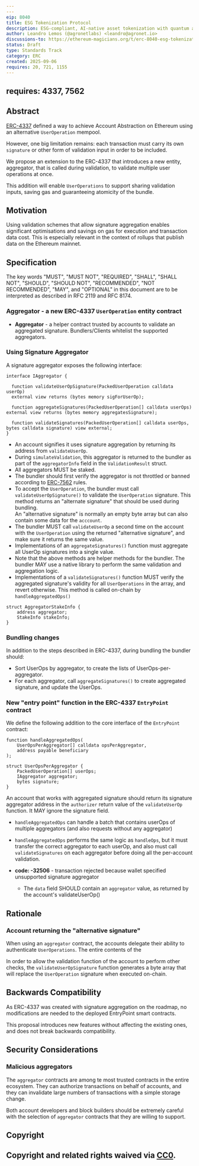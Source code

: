 ```yaml
---
---
eip: 8040
title: ESG Tokenization Protocol
description: ESG-compliant, AI-native asset tokenization with quantum auditability and lifecycle integrity.
author: Leandro Lemos (@agronetlabs) <leandro@agronet.io>
discussions-to: https://ethereum-magicians.org/t/erc-8040-esg-tokenization-protocol/25846
status: Draft
type: Standards Track
category: ERC
created: 2025-09-06
requires: 20, 721, 1155
---
```

requires: 4337, 7562
---

## Abstract

[ERC-4337](./eip-4337) defined a way to achieve Account Abstraction on Ethereum using an alternative `UserOperation` mempool.

However, one big limitation remains:
each transaction must carry its own `signature` or other form of validation input in order to be included.

We propose an extension to the ERC-4337 that introduces a new entity, aggregator, that is called during validation, to validate multiple user operations at once.

This addition will enable `UserOperations` to support sharing validation inputs, saving gas and guaranteeing atomicity of the bundle.

## Motivation

Using validation schemes that allow signature aggregation enables significant optimisations and savings on
gas for execution and transaction data cost. This is especially relevant in the context of rollups that publish data on
the Ethereum mainnet.

## Specification

The key words "MUST", "MUST NOT", "REQUIRED", "SHALL", "SHALL NOT", "SHOULD", "SHOULD NOT", "RECOMMENDED", "NOT RECOMMENDED", "MAY", and "OPTIONAL" in this document are to be interpreted as described in RFC 2119 and RFC 8174.
### Aggregator - a new ERC-4337 `UserOperation` entity contract

* **Aggregator** - a helper contract trusted by accounts to validate an aggregated signature.
  Bundlers/Clients whitelist the supported aggregators.

### Using Signature Aggregator

A signature aggregator exposes the following interface:

```solidity
interface IAggregator {

  function validateUserOpSignature(PackedUserOperation calldata userOp)
  external view returns (bytes memory sigForUserOp);

  function aggregateSignatures(PackedUserOperation[] calldata userOps) external view returns (bytes memory aggregatesSignature);

  function validateSignatures(PackedUserOperation[] calldata userOps, bytes calldata signature) view external;
}
```

* An account signifies it uses signature aggregation by returning its address from `validateUserOp`.
* During `simulateValidation`, this aggregator is returned to the bundler as part of the `aggregatorInfo` field in the `ValidationResult` struct.
* All aggregators MUST be staked.
* The bundler should first verify the aggregator is not throttled or banned according to [ERC-7562](./eip-7562.md) rules.
* To accept the `UserOperation`, the bundler must call `validateUserOpSignature()` to validate the `UserOperation` signature.
  This method returns an "alternate signature" that should be used during bundling.\
  An "alternative signature" is normally an empty byte array but can also contain some data for the `acccount`.
* The bundler MUST call `validateUserOp` a second time on the account with the `UserOperation` using the
  returned "alternative signature", and make sure it returns the same value.
* Implementations of an `aggregateSignatures()` function must aggregate all UserOp signatures into a single value.
* Note that the above methods are helper methods for the bundler.
  The bundler MAY use a native library to perform the same validation and aggregation logic.
* Implementations of a `validateSignatures()` function MUST verify the aggregated signature's validity
  for all `UserOperations` in the array, and revert otherwise.
  This method is called on-chain by `handleAggregatedOps()`

```solidity
struct AggregatorStakeInfo {
    address aggregator;
    StakeInfo stakeInfo;
}
```
### Bundling changes

In addition to the steps described in ERC-4337, during bundling the bundler should:

* Sort UserOps by aggregator, to create the lists of UserOps-per-aggregator.
* For each aggregator, call `aggregateSignatures()` to create aggregated signature, and update the UserOps.

### New "entry point" function in the ERC-4337 `EntryPoint` contract

We define the following addition to the core interface of the `EntryPoint` contract:

```solidity
function handleAggregatedOps(
    UserOpsPerAggregator[] calldata opsPerAggregator,
    address payable beneficiary
);

struct UserOpsPerAggregator {
    PackedUserOperation[] userOps;
    IAggregator aggregator;
    bytes signature;
}
```

An account that works with aggregated signature should return its signature aggregator address
in the `authorizer` return value of the `validateUserOp` function.
It MAY ignore the signature field.

* `handleAggregatedOps` can handle a batch that contains userOps of multiple aggregators (and also requests without any aggregator)
* `handleAggregatedOps` performs the same logic as `handleOps`, but it must transfer the correct aggregator to each
  userOp, and also must call `validateSignatures` on each aggregator before doing all the per-account validation.

* **code: -32506** - transaction rejected because wallet specified unsupported signature aggregator
    * The `data` field SHOULD contain an `aggregator` value, as returned by the account's validateUserOp()

## Rationale

### Account returning the "alternative signature"

When using an `aggregator` contract, the accounts delegate their ability to authenticate `UserOperations`.
The entire contents of the

In order to allow the validation function of the account to perform other checks, the `validateUserOpSignature`
function generates a byte array that will replace the `UserOperation` signature when executed on-chain.

## Backwards Compatibility

As ERC-4337 was created with signature aggregation on the roadmap, no modifications are needed to the
deployed EntryPoint smart contracts.

This proposal introduces new features without affecting the existing ones, and does not break backwards compatibility.

## Security Considerations

### Malicious aggregators

The `aggregator` contracts are among te most trusted contracts in the entire ecosystem.
They can authorize transactions on behalf of accounts, and they can invalidate large numbers of transactions with
a simple storage change.

Both account developers and block builders should be extremely careful with the selection of `aggregator` contracts
that they are willing to support.

## Copyright

Copyright and related rights waived via [CC0](../LICENSE.md).
---
